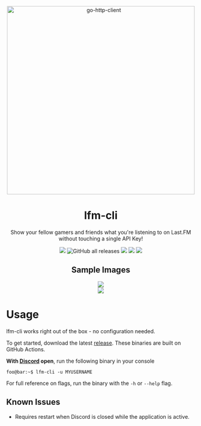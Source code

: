 <p align="center">
	<a href="https://last.fm/"><img alt="go-http-client" src="https://www.last.fm/static/images/lastfm_logo_facebook.15d8133be114.png" width="500"></a>
</p>

<h1 align="center">
  lfm-cli
</h1>

<p align="center">
  Show your fellow gamers and friends what you're listening to on Last.FM without touching a single API Key!
</p>

<p align="center">
  <img src="https://img.shields.io/github/go-mod/go-version/twangodev/lfm-cli">
  <img alt="GitHub all releases" src="https://img.shields.io/github/downloads/twangodev/lfm-cli/total">
  <img src="https://img.shields.io/github/actions/workflow/status/twangodev/lfm-cli/build.yml?branch=master">
  <img src="https://img.shields.io/badge/Platforms-Windows%2C%20MacOS%2C%20Linux-orange">
  <img src="https://img.shields.io/github/license/twangodev/lfm-cli">
</p>

<h2 align="center">
  Sample Images
</h2>
<p align="center">
  <img src="https://raw.githubusercontent.com/music2discord/lfm-cli/master/github-assets/screenshot-1.png"><br>
  <img src="https://raw.githubusercontent.com/music2discord/lfm-cli/master/github-assets/screenshot-2.png">
</p>

# Usage

lfm-cli works right out of the box - no configuration needed.

To get started, download the latest [release](https://github.com/lfm2discord/lfm2discord-cli/releases). These binaries
are built on GitHub Actions.

**With [Discord](https://discord.com/) open**, run the following binary in your console

```console
foo@bar:~$ lfm-cli -u MYUSERNAME
```

For full reference on flags, run the binary with the `-h` or `--help` flag.

## Known Issues

- Requires restart when Discord is closed while the application is active.


